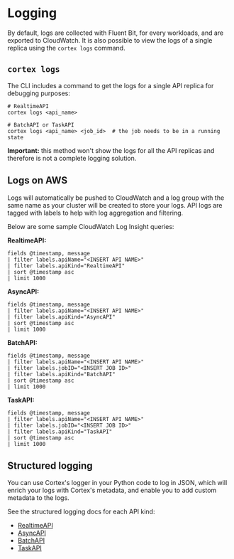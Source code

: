 # Logging

By default, logs are collected with Fluent Bit, for every workloads, and are exported to CloudWatch. It is also possible to view the logs of a single replica using the `cortex logs` command.

## `cortex logs`

The CLI includes a command to get the logs for a single API replica for debugging purposes:

```shell
# RealtimeAPI
cortex logs <api_name>

# BatchAPI or TaskAPI
cortex logs <api_name> <job_id>  # the job needs to be in a running state
```

**Important:** this method won't show the logs for all the API replicas and therefore is not a complete logging
solution.

## Logs on AWS

Logs will automatically be pushed to CloudWatch and a log group with the same name as your cluster will be created to store your logs. API logs are tagged with labels to help with log aggregation and filtering.

Below are some sample CloudWatch Log Insight queries:

**RealtimeAPI:**

```text
fields @timestamp, message
| filter labels.apiName="<INSERT API NAME>"
| filter labels.apiKind="RealtimeAPI"
| sort @timestamp asc
| limit 1000
```

**AsyncAPI:**

```text
fields @timestamp, message
| filter labels.apiName="<INSERT API NAME>"
| filter labels.apiKind="AsyncAPI"
| sort @timestamp asc
| limit 1000
```

**BatchAPI:**

```text
fields @timestamp, message
| filter labels.apiName="<INSERT API NAME>"
| filter labels.jobID="<INSERT JOB ID>"
| filter labels.apiKind="BatchAPI"
| sort @timestamp asc
| limit 1000
```

**TaskAPI:**

```text
fields @timestamp, message
| filter labels.apiName="<INSERT API NAME>"
| filter labels.jobID="<INSERT JOB ID>"
| filter labels.apiKind="TaskAPI"
| sort @timestamp asc
| limit 1000
```

## Structured logging

You can use Cortex's logger in your Python code to log in JSON, which will enrich your logs with Cortex's metadata, and
enable you to add custom metadata to the logs.

See the structured logging docs for each API kind:

- [RealtimeAPI](../../workloads/realtime/predictors.md#structured-logging)
- [AsyncAPI](../../workloads/async/predictors.md#structured-logging)
- [BatchAPI](../../workloads/batch/predictors.md#structured-logging)
- [TaskAPI](../../workloads/task/definitions.md#structured-logging)
